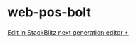 # web-pos-bolt

[Edit in StackBlitz next generation editor ⚡️](https://stackblitz.com/~/github.com/robonxt/web-pos-bolt)